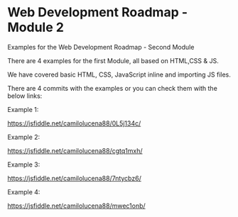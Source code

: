 # Web Development Roadmap - Module 2
Examples for the Web Development Roadmap - Second Module

There are 4 examples for the first Module, all based on HTML,CSS & JS.

We have covered basic HTML, CSS, JavaScript inline and importing JS files.

There are 4 commits with the examples or you can check them with the below links:

Example 1:

https://jsfiddle.net/camilolucena88/0L5j134c/

Example 2:

https://jsfiddle.net/camilolucena88/cgtq1mxh/

Example 3:

https://jsfiddle.net/camilolucena88/7ntycbz6/

Example 4:

https://jsfiddle.net/camilolucena88/mwec1onb/
